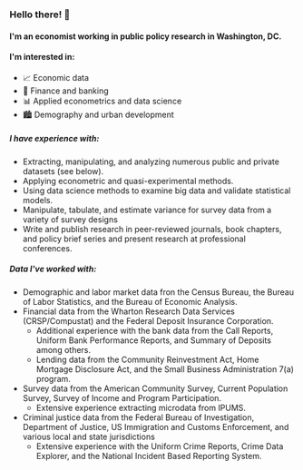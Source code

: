### Hello there! 👋

#### I'm an economist working in public policy research in Washington, DC.

#### I'm interested in:
- 📈 Economic data
- 💸 Finance and banking
- 📊 Applied econometrics and data science
- 🏙️ Demography and urban development

##### I have experience with:

- Extracting, manipulating, and analyzing numerous public and private datasets (see below).
- Applying econometric and quasi-experimental methods.
- Using data science methods to examine big data and validate statistical models.
- Manipulate, tabulate, and estimate variance for survey data from a variety of survey designs
- Write and publish research in peer-reviewed journals, book chapters, and policy brief series and present research at professional conferences.

##### Data I've worked with:

- Demographic and labor market data fron the Census Bureau, the Bureau of Labor Statistics, and the Bureau of Economic Analysis.
- Financial data from the Wharton Research Data Services (CRSP/Compustat) and the Federal Deposit Insurance Corporation.
  - Additional experience with the bank data from the Call Reports, Uniform Bank Performance Reports, and Summary of Deposits among others.
  - Lending data from the Community Reinvestment Act, Home Mortgage Disclosure Act, and the Small Business Administration 7(a) program.
- Survey data from the American Community Survey, Current Population Survey, Survey of Income and Program Participation.
  - Extensive experience extracting microdata from IPUMS.
- Criminal justice data from the Federal Bureau of Investigation, Department of Justice, US Immigration and Customs Enforcement, and various local and state jurisdictions
  - Extensive experience with the Uniform Crime Reports, Crime Data Explorer, and the National Incident Based Reporting System.
